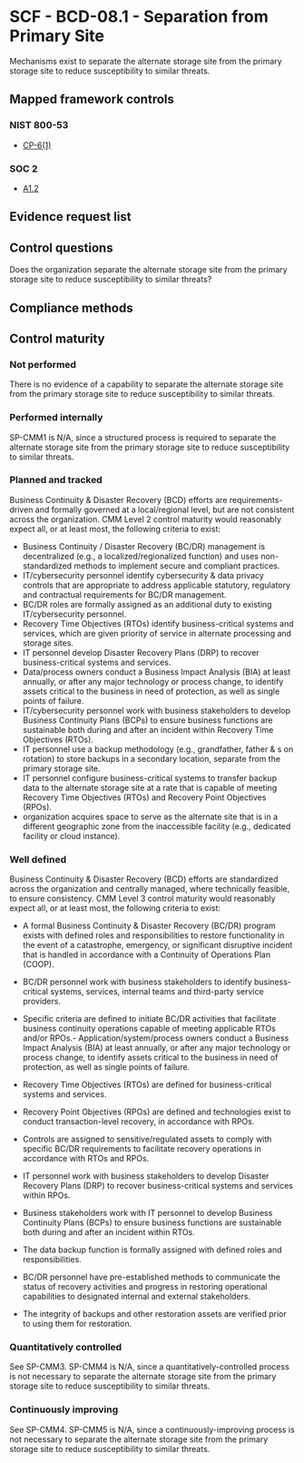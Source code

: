 # SCF - BCD-08.1 - Separation from Primary Site
Mechanisms exist to separate the alternate storage site from the primary storage site to reduce susceptibility to similar threats.
## Mapped framework controls
### NIST 800-53
- [CP-6(1)](../nist80053/cp-6-1.md)

### SOC 2
- [A1.2](../soc2/a12.md)

## Evidence request list


## Control questions
Does the organization separate the alternate storage site from the primary storage site to reduce susceptibility to similar threats?

## Compliance methods


## Control maturity
### Not performed
There is no evidence of a capability to separate the alternate storage site from the primary storage site to reduce susceptibility to similar threats.

### Performed internally
SP-CMM1 is N/A, since a structured process is required to separate the alternate storage site from the primary storage site to reduce susceptibility to similar threats.

### Planned and tracked
Business Continuity & Disaster Recovery (BCD) efforts are requirements-driven and formally governed at a local/regional level, but are not consistent across the organization. CMM Level 2 control maturity would reasonably expect all, or at least most, the following criteria to exist:
- Business Continuity / Disaster Recovery (BC/DR) management is decentralized (e.g., a localized/regionalized function) and uses non-standardized methods to implement secure and compliant practices.
- IT/cybersecurity personnel identify cybersecurity & data privacy controls that are appropriate to address applicable statutory, regulatory and contractual requirements for BC/DR management.
- BC/DR roles are formally assigned as an additional duty to existing IT/cybersecurity personnel.
- Recovery Time Objectives (RTOs) identify business-critical systems and services, which are given priority of service in alternate processing and storage sites.
- IT personnel develop Disaster Recovery Plans (DRP) to recover business-critical systems and services.
- Data/process owners conduct a Business Impact Analysis (BIA) at least annually, or after any major technology or process change, to identify assets critical to the business in need of protection, as well as single points of failure.
- IT/cybersecurity personnel work with business stakeholders to develop Business Continuity Plans (BCPs) to ensure business functions are sustainable both during and after an incident within Recovery Time Objectives (RTOs).
- IT personnel use a backup methodology (e.g., grandfather, father & s on rotation) to store backups in a secondary location, separate from the primary storage site.
- IT personnel configure business-critical systems to transfer backup data to the alternate storage site at a rate that is capable of meeting Recovery Time Objectives (RTOs) and Recovery Point Objectives (RPOs).
- organization acquires space to serve as the alternate site that is in a different geographic zone from the inaccessible facility (e.g., dedicated facility or cloud instance).

### Well defined
Business Continuity & Disaster Recovery (BCD) efforts are standardized across the organization and centrally managed, where technically feasible, to ensure consistency. CMM Level 3 control maturity would reasonably expect all, or at least most, the following criteria to exist:
- A formal Business Continuity & Disaster Recovery (BC/DR) program exists with defined roles and responsibilities to restore functionality in the event of a catastrophe, emergency, or significant disruptive incident that is handled in accordance with a Continuity of Operations Plan (COOP).
- BC/DR personnel work with business stakeholders to identify business-critical systems, services, internal teams and third-party service providers.
- Specific criteria are defined to initiate BC/DR activities that facilitate business continuity operations capable of meeting applicable RTOs and/or RPOs.- Application/system/process owners conduct a Business Impact Analysis (BIA) at least annually, or after any major technology or process change, to identify assets critical to the business in need of protection, as well as single points of failure.
- Recovery Time Objectives (RTOs) are defined for business-critical systems and services.
- Recovery Point Objectives (RPOs) are defined and technologies exist to conduct transaction-level recovery, in accordance with RPOs.

- Controls are assigned to sensitive/regulated assets to comply with specific BC/DR requirements to facilitate recovery operations in accordance with RTOs and RPOs.
- IT personnel work with business stakeholders to develop Disaster Recovery Plans (DRP) to recover business-critical systems and services within RPOs.
- Business stakeholders work with IT personnel to develop Business Continuity Plans (BCPs) to ensure business functions are sustainable both during and after an incident within RTOs.
- The data backup function is formally assigned with defined roles and responsibilities.
- BC/DR personnel have pre-established methods to communicate the status of recovery activities and progress in restoring operational capabilities to designated internal and external stakeholders.
- The integrity of backups and other restoration assets are verified prior to using them for restoration.

### Quantitatively controlled
See SP-CMM3. SP-CMM4 is N/A, since a quantitatively-controlled process is not necessary to separate the alternate storage site from the primary storage site to reduce susceptibility to similar threats.

### Continuously improving
See SP-CMM4. SP-CMM5 is N/A, since a continuously-improving process is not necessary to separate the alternate storage site from the primary storage site to reduce susceptibility to similar threats.
